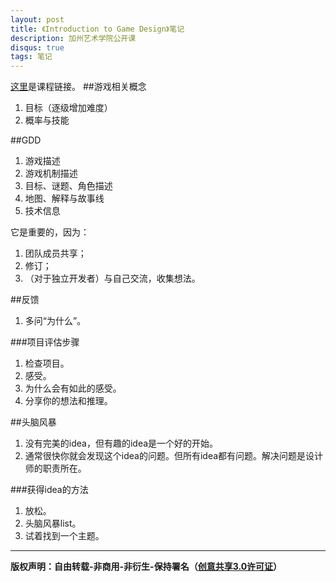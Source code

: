 ```yaml
---
layout: post
title: 《Introduction to Game Design》笔记
description: 加州艺术学院公开课
disqus: true
tags: 笔记
---
```

[这里](https://www.coursera.org/learn/game-design)是课程链接。
##游戏相关概念
1. 目标（逐级增加难度）
2. 概率与技能

##GDD
1. 游戏描述
2. 游戏机制描述
3. 目标、谜题、角色描述
4. 地图、解释与故事线
5. 技术信息

它是重要的，因为：
1. 团队成员共享；
2. 修订；
3. （对于独立开发者）与自己交流，收集想法。

##反馈
1. 多问“为什么”。

###项目评估步骤

1. 检查项目。
2. 感受。
3. 为什么会有如此的感受。
4. 分享你的想法和推理。

##头脑风暴
1. 没有完美的idea，但有趣的idea是一个好的开始。
2. 通常很快你就会发现这个idea的问题。但所有idea都有问题。解决问题是设计师的职责所在。

###获得idea的方法
1. 放松。
2. 头脑风暴list。
3. 试着找到一个主题。





---
**版权声明：自由转载-非商用-非衍生-保持署名（[创意共享3.0许可证](https://creativecommons.org/licenses/by-nc-nd/3.0/deed.zh)）**